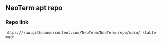 ## NeoTerm apt repo
### Repo link
```
https://raw.githubusercontent.com/NeoTerm/NeoTerm-repo/main/ stable main
```
